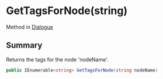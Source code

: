 # GetTagsForNode(string)

Method in [Dialogue](/api/csharp/yarn.dialogue.md)

## Summary


Returns the tags for the node 'nodeName'.


```csharp
public IEnumerable<string> GetTagsForNode(string nodeName)
```


